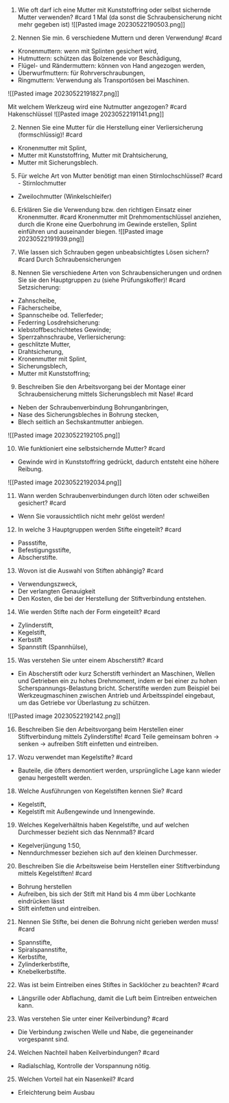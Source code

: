 1. Wie oft darf ich eine Mutter mit Kunststoffring oder selbst sichernde Mutter verwenden? #card
   1 Mal (da sonst die Schraubensicherung nicht mehr gegeben ist)
![[Pasted image 20230522190503.png]]

2. Nennen Sie min. 6 verschiedene Muttern und deren Verwendung! #card
 - Kronenmuttern: wenn mit Splinten gesichert wird, 
 - Hutmuttern: schützen das Bolzenende vor Beschädigung,
 - Flügel- und Rändermuttern: können von Hand angezogen werden,
 - Überwurfmuttern: für Rohrverschraubungen,
 - Ringmuttern: Verwendung als Transportösen bei Maschinen.


![[Pasted image 20230522191827.png]]
 
Mit welchem Werkzeug wird eine Nutmutter angezogen? #card
Hakenschlüssel
  ![[Pasted image 20230522191141.png]]

2. Nennen Sie eine Mutter für die Herstellung einer Verliersicherung (formschlüssig)! #card 
- Kronenmutter mit Splint,
- Mutter mit Kunststoffring, Mutter mit Drahtsicherung,
- Mutter mit Sicherungsblech.

5. Für welche Art von Mutter benötigt man einen Stirnlochschlüssel? #card - Stirnlochmutter
- Zweilochmutter (Winkelschleifer)

6. Erklären Sie die Verwendung bzw. den richtigen Einsatz einer Kronenmutter. #card
Kronenmutter mit Drehmomentschlüssel anziehen, durch die Krone eine Querbohrung im Gewinde erstellen, Splint einführen und auseinander biegen.
![[Pasted image 20230522191939.png]]

7. Wie lassen sich Schrauben gegen unbeabsichtigtes Lösen sichern? #card
Durch Schraubensicherungen

8. Nennen Sie verschiedene Arten von Schraubensicherungen und ordnen
Sie sie den Hauptgruppen zu (siehe Prüfungskoffer)! #card 
Setzsicherung:
- Zahnscheibe,
- Fächerscheibe,
- Spannscheibe od. Tellerfeder;
- Federring
Losdrehsicherung:
- klebstoffbeschichtetes Gewinde;
- Sperrzahnschraube,
Verliersicherung:
- geschlitzte Mutter,
- Drahtsicherung,
- Kronenmutter mit Splint,
- Sicherungsblech,
- Mutter mit Kunststoffring;

9. Beschreiben Sie den Arbeitsvorgang bei der Montage einer Schraubensicherung mittels Sicherungsblech mit Nase! #card 
- Neben der Schraubenverbindung Bohrunganbringen,
- Nase des Sicherungsbleches in Bohrung stecken,
- Blech seitlich an Sechskantmutter anbiegen.

![[Pasted image 20230522192105.png]]

10. Wie funktioniert eine selbstsichernde Mutter? #card 
- Gewinde wird in Kunststoffring gedrückt, dadurch entsteht eine höhere Reibung.

![[Pasted image 20230522192034.png]]

11. Wann werden Schraubenverbindungen durch löten oder schweißen
gesichert? #card
- Wenn Sie voraussichtlich nicht mehr gelöst werden!

12. In welche 3 Hauptgruppen werden Stifte eingeteilt? #card
- Passstifte,
- Befestigungsstifte,
- Abscherstifte.

13. Wovon ist die Auswahl von Stiften abhängig? #card
- Verwendungszweck,
- Der verlangten Genauigkeit
- Den Kosten, die bei der Herstellung der Stiftverbindung entstehen.

14. Wie werden Stifte nach der Form eingeteilt? #card 
- Zylinderstift,
- Kegelstift,
- Kerbstift
- Spannstift (Spannhülse),

15. Was verstehen Sie unter einem Abscherstift? #card
- Ein Abscherstift oder kurz Scherstift verhindert an Maschinen, Wellen und Getrieben ein zu hohes Drehmoment, indem er bei einer zu hohen Scherspannungs-Belastung bricht. Scherstifte werden zum Beispiel bei Werkzeugmaschinen zwischen Antrieb und Arbeitsspindel eingebaut, um das Getriebe vor Überlastung zu schützen.

![[Pasted image 20230522192142.png]]

16. Beschreiben Sie den Arbeitsvorgang beim Herstellen einer Stiftverbindung mittels Zylinderstifte! #card
Teile gemeinsam bohren -> senken -> aufreiben Stift einfetten und eintreiben.

17. Wozu verwendet man Kegelstifte? #card
- Bauteile, die öfters demontiert werden, ursprüngliche Lage kann wieder genau hergestellt werden.

18. Welche Ausführungen von Kegelstiften kennen Sie? #card
- Kegelstift,
- Kegelstift mit Außengewinde und Innengewinde.

19. Welches Kegelverhältnis haben Kegelstifte, und auf welchen Durchmesser bezieht sich das Nennmaß? #card
- Kegelverjüngung 1:50,
- Nenndurchmesser beziehen sich auf den kleinen Durchmesser.
20. Beschreiben Sie die Arbeitsweise beim Herstellen einer Stiftverbindung mittels Kegelstiften! #card
- Bohrung herstellen
- Aufreiben, bis sich der Stift mit Hand bis 4 mm über Lochkante eindrücken lässt
- Stift einfetten und eintreiben.

21. Nennen Sie Stifte, bei denen die Bohrung nicht gerieben werden muss! #card
- Spannstifte,
- Spiralspannstifte,
- Kerbstifte,
- Zylinderkerbstifte,
- Knebelkerbstifte.

22. Was ist beim Eintreiben eines Stiftes in Sacklöcher zu beachten? #card
- Längsrille oder Abflachung, damit die Luft beim Eintreiben entweichen kann.
23. Was verstehen Sie unter einer Keilverbindung? #card
- Die Verbindung zwischen Welle und Nabe, die gegeneinander vorgespannt sind.

24. Welchen Nachteil haben Keilverbindungen? #card
- Radialschlag, Kontrolle der
Vorspannung nötig.
25. Welchen Vorteil hat ein Nasenkeil? #card
- Erleichterung beim Ausbau

